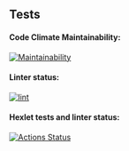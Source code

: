 ## Tests

#### Code Climate Maintainability:
[![Maintainability](https://api.codeclimate.com/v1/badges/d8bad6cd9a6c899ee8d4/maintainability)](https://codeclimate.com/github/purple-jabba/frontend-project-11/maintainability)
#### Linter status:
[![lint](https://github.com/purple-jabba/frontend-project-11/actions/workflows/lint.yml/badge.svg)](https://github.com/purple-jabba/frontend-project-11/actions/workflows/lint.yml)
#### Hexlet tests and linter status:
[![Actions Status](https://github.com/purple-jabba/frontend-project-11/actions/workflows/hexlet-check.yml/badge.svg)](https://github.com/purple-jabba/frontend-project-11/actions)
